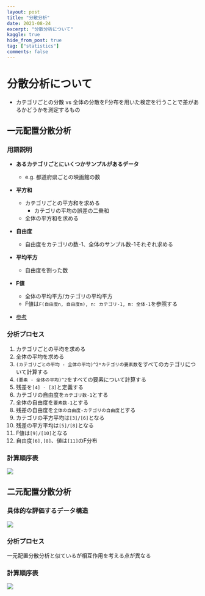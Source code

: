 ```yaml
---
layout: post
title: "分散分析"
date: 2021-08-24
excerpt: "分散分析について"
kaggle: true
hide_from_post: true
tag: ["statistics"]
comments: false
---
```


# 分散分析について
 - カテゴリごとの分散 vs 全体の分散をF分布を用いた検定を行うことで差があるかどうかを測定するもの

## 一元配置分散分析

### 用語説明
 - **あるカテゴリごとにいくつかサンプルがあるデータ**
   - e.g. 都道府県ごとの映画館の数
 - **平方和**
   - カテゴリごとの平方和を求める
	 - カテゴリの平均の誤差の二乗和
   - 全体の平方和を求める
 - **自由度**
   - 自由度をカテゴリの数-1、全体のサンプル数-1それぞれ求める
 - **平均平方**
   - 自由度を割った数
 - **F値**
   - 全体の平均平方/カテゴリの平均平方
   - F値は`F(自由度n, 自由度m), n: カテゴリ-1, m: 全体-1`を参照する

 - [参考](https://bellcurve.jp/statistics/course/10006.html)

### 分析プロセス
 1. カテゴリごとの平均を求める
 2. 全体の平均を求める
 3. `(カテゴリごとの平均 - 全体の平均)^2*カテゴリの要素数`をすべてのカテゴリについて計算する
 4. `(要素 - 全体の平均)^2`をすべての要素について計算する
 5. 残差を`[4] - [3]`と定義する
 6. カテゴリの自由度を`カテゴリ数-1`とする
 7. 全体の自由度を`要素数-1`とする
 8. 残差の自由度を`全体の自由度-カテゴリの自由度`とする
 9. カテゴリの平方平均は`[3]/[6]`となる
 10. 残差の平方平均は`[5]/[8]`となる
 11. F値は`[9]/[10]`となる
 11. 自由度`[6],[8]`、値は`[11]`のF分布

### 計算順序表

<div>
  <img src="https://user-images.githubusercontent.com/4949982/132945586-a19029ca-4cc5-4754-90d0-6f2ca3932b3c.png">
</div>


## 二元配置分散分析

### 具体的な評価するデータ構造

<div>
  <img src="https://user-images.githubusercontent.com/4949982/132945989-191afcad-6c71-4607-b3a4-827e6965849d.png">
</div>

### 分析プロセス
一元配置分散分析と似ているが相互作用を考える点が異なる

### 計算順序表

<div>
  <img src="https://user-images.githubusercontent.com/4949982/132946455-56b36a2a-3a75-4334-85d7-7a2cfae28d25.png">
</div>
